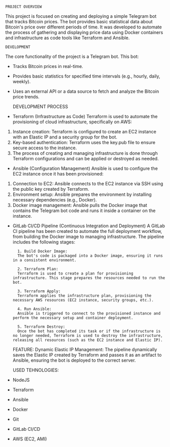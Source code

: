     PROJECT OVERVIEW  
This project is focused on creating and deploying a simple Telegram bot that tracks Bitcoin prices. The bot provides basic statistical data about Bitcoin's price over different periods of time. It was developed to automate the process of gathering and displaying price data using Docker containers and infrastructure as code tools like Terraform and Ansible.

    DEVELOPMENT 
The core functionality of the project is a Telegram bot. This bot:
 - Tracks Bitcoin prices in real-time.
 - Provides basic statistics for specified time intervals (e.g., hourly, daily, weekly).
 - Uses an external API or a data source to fetch and analyze the Bitcoin price trends.

   DEVELOPMENT PROCESS   
- Terraform (Infrastructure as Code)
Terraform is used to automate the provisioning of cloud infrastructure, specifically on AWS:
1. Instance creation: Terraform is configured to create an EC2 instance with an Elastic IP and a security group for the bot.
2. Key-based authentication: Terraform uses the key.pub file to ensure secure access to the instance.
3. The process of creating and managing infrastructure is done through Terraform configurations and can be applied or destroyed as needed.

- Ansible (Configuration Management)
Ansible is used to configure the EC2 instance once it has been provisioned:
1. Connection to EC2: Ansible connects to the EC2 instance via SSH using the public key created by Terraform.
2. Environment setup: Ansible prepares the environment by installing necessary dependencies (e.g., Docker).
3. Docker image management: Ansible pulls the Docker image that contains the Telegram bot code and runs it inside a container on the instance.

- GitLab CI/CD Pipeline (Continuous Integration and Deployment)
A GitLab CI pipeline has been created to automate the full deployment workflow, from building the Docker image to managing infrastructure. The pipeline includes the following stages:

        1. Build Docker Image:
        The bot's code is packaged into a Docker image, ensuring it runs in a consistent environment.

        2. Terraform Plan:
        Terraform is used to create a plan for provisioning infrastructure. This stage prepares the resources needed to run the bot.

        3. Terraform Apply:
        Terraform applies the infrastructure plan, provisioning the necessary AWS resources (EC2 instance, security groups, etc.).

        4. Run Ansible:
        Ansible is triggered to connect to the provisioned instance and perform the necessary setup and container deployment.

        5. Terraform Destroy:
        Once the bot has completed its task or if the infrastructure is no longer needed, Terraform is used to destroy the infrastructure, releasing all resources (such as the EC2 instance and Elastic IP).

    FEATURE: 
Dynamic Elastic IP Management: The pipeline dynamically saves the Elastic IP created by Terraform and passes it as an artifact to Ansible, ensuring the bot is deployed to the correct server. 


    USED TEHNOLOGIES:  
- NodeJS
- Terraform  
- Ansible
- Docker
- Git  
- GitLab CI/CD  
- AWS (EC2, AMI)  
